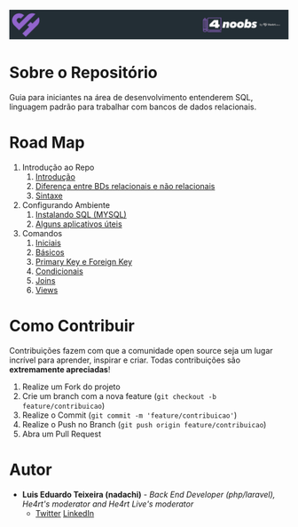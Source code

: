 <p align="center">
  <a href="https://github.com/he4rt/4noobs" target="_blank">
    <img src="assets/header_4noobs.svg">
  </a>
</p>

# Sobre o Repositório

Guia para iniciantes na área de desenvolvimento entenderem SQL, linguagem padrão para trabalhar com bancos de dados relacionais.

# Road Map

1. Introdução ao Repo 
    1. [Introdução](contents/Introducao/Introducao.md)
    2. [Diferença entre BDs relacionais e não relacionais]()
    3. [Sintaxe]()
2. Configurando Ambiente
   1. [Instalando SQL (MYSQL)]()
   2. [Alguns aplicativos úteis]()
3. Comandos
   1. [Iniciais]()
   2. [Básicos]()
   3. [Primary Key e Foreign Key]()
   4. [Condicionais]()  
   5. [Joins]()
   6. [Views]()


# Como Contribuir

Contribuições fazem com que a comunidade open source seja um lugar incrível para aprender, inspirar e criar. Todas
contribuições são **extremamente apreciadas**!

1. Realize um Fork do projeto
2. Crie um branch com a nova feature (`git checkout -b feature/contribuicao`)
3. Realize o Commit (`git commit -m 'feature/contribuicao'`)
4. Realize o Push no Branch (`git push origin feature/contribuicao`)
5. Abra um Pull Request

# Autor

- **Luis Eduardo Teixeira (nadachi)** - _Back End Developer (php/laravel), He4rt's moderator and He4rt Live's moderator_
  - [Twitter](https://twitter.com/Luis_Nadachi) [LinkedIn](https://www.linkedin.com/in/luis-eduardo-ribeiro-teixeira-384b9819a/)

